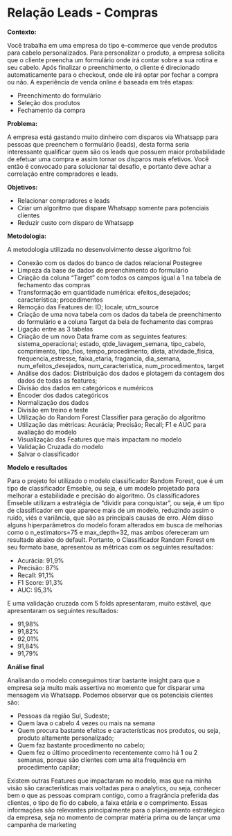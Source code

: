 # Relação Leads - Compras



**Contexto:**

Você trabalha em uma empresa do tipo e-commerce que vende produtos para cabelo personalizados. Para personalizar o produto, a empresa solicita que o cliente preencha um formulário onde irá contar sobre a sua rotina e seu cabelo. Após finalizar o preenchimento, o cliente é direcionado automaticamente para o checkout, onde ele irá optar por fechar a compra ou não.
A experiência de venda online é baseada em três etapas:

- Preenchimento do formulário
- Seleção dos produtos
- Fechamento da compra

**Problema:**

A empresa está gastando muito dinheiro com disparos via Whatsapp para pessoas que preenchem o formulário (leads), desta forma seria interessante qualificar quem são os leads que possuem maior probabilidade de efetuar uma compra e assim tornar os disparos mais efetivos.
Você então é convocado para solucionar tal desafio, e portanto deve achar a correlação entre compradores e leads.

**Objetivos:**

- Relacionar compradores e leads
- Criar um algoritmo que dispare Whatsapp somente para potenciais clientes
- Reduzir custo com disparo de Whatsapp

**Metodologia:**

A metodologia utilizada no desenvolvimento desse algoritmo foi:
- Conexão com os dados do banco de dados relacional Postegree
- Limpeza da base de dados de preenchimento do formulário
- Criação da coluna “Target” com todos os campos igual a 1 na tabela de fechamento das compras
- Transformação em quantidade numérica: efeitos_desejados; característica; procedimentos
- Remoção das Features de: ID; locale; utm_source
- Criação de uma nova tabela com os dados da tabela de preenchimento do formulário e a coluna Target da bela de fechamento das compras
- Ligação entre as 3 tabelas
- Criação de um novo Data frame com as seguintes features: sistema_operacional; estado, qtde_lavagem_semana, tipo_cabelo, comprimento, tipo_fios, tempo_procedimento, dieta, atividade_fisica, frequencia_estresse, faixa_etaria, fragancia, dia_semana, num_efeitos_desejados, num_caracteristica, num_procedimentos, target
- Análise dos dados: Distribuição dos dados e plotagem da contagem dos dados de todas as features;
- Divisão dos dados em categóricos e numéricos
- Encoder dos dados categóricos
- Normalização dos dados
- Divisão em treino e teste
- Utilização do Random Forest Classifier para geração do algoritmo
- Utilização das métricas: Acurácia; Precisão; Recall; F1 e AUC para avaliação do modelo
- Visualização das Features que mais impactam no modelo
- Validação Cruzada do modelo
- Salvar o classificador

**Modelo e resultados**

Para o projeto foi utilizado o modelo classificador Random Forest, que é um tipo de classificador Emseble, ou seja, é um modelo projetado para melhorar a estabilidade e precisão do algoritmo. Os classificadores Emseble utilizam a estratégia de “dividir para conquistar”, ou seja, é um tipo de classificador em que aparece mais de um modelo, reduzindo assim o ruído, viés e variância, que são as principais causas de erro.
Além disso alguns hiperparâmetros do modelo foram alterados em busca de melhorias como o n_estimators=75 e max_depth=32, mas ambos ofereceram um resultado abaixo do default.
Portanto, o Classificador Random Forest em seu formato base, apresentou as métricas com os seguintes resultados:
- Acurácia: 91,9%
- Precisão: 87%
- Recall: 91,1%
- F1 Score: 91,3%
- AUC: 95,3%

E uma validação cruzada com 5 folds apresentaram, muito estável, que apresentaram os seguintes resultados:
- 91,98%
- 91,82%
- 92,01%
- 91,84%
- 91,79%

**Análise final**

Analisando o modelo conseguimos tirar bastante insight para que a empresa seja muito mais assertiva no momento que for disparar uma mensagem via Whatsapp. Podemos observar que os potenciais clientes são:
- Pessoas da região Sul, Sudeste;
- Quem lava o cabelo 4 vezes ou mais na semana
- Quem procura bastante efeitos e características nos produtos, ou seja, produto altamente personalizado;
- Quem faz bastante procedimento no cabelo;
- Quem fez o último procedimento recentemente como há 1 ou 2 semanas, porque são clientes com uma alta frequência em procedimento capilar;

Existem outras Features que impactaram no modelo, mas que na minha visão são características mais voltadas para o analytics, ou seja, conhecer bem o que as pessoas compram contigo, como a fragrância preferida das clientes, o tipo de fio do cabelo, a faixa etária e o comprimento. Essas informações são relevantes principalmente para o planejamento estratégico da empresa, seja no momento de comprar matéria prima ou de lançar uma campanha de marketing
